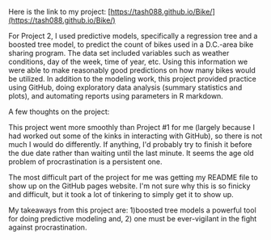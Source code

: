 
Here is the link to my project: [https://tash088.github.io/Bike/](https://tash088.github.io/Bike/)

For Project 2, I used predictive models, specifically a regression tree and a boosted tree model, to predict the count of bikes used in a D.C.-area bike sharing program. The data set included variables such as weather conditions, day of the week, time of year, etc. Using this information we were able to make reasonably good predictions on how many bikes would be utilized. In addition to the modeling work, this project provided practice using GitHub, doing exploratory data analysis (summary statistics and plots), and automating reports using parameters in R markdown.

A few thoughts on the project:

This project went more smoothly than Project #1 for me (largely because I had worked out some of the kinks in interacting with GitHub), so there is not much I would do differently. If anything, I'd probably try to finish it before the due date rather than waiting until the last minute. It seems the age old problem of procrastination is a persistent one.

The most difficult part of the project for me was getting my README file to show up on the GitHub pages website. I'm not sure why this is so finicky and difficult, but it took a lot of tinkering to simply get it to show up.

My takeaways from this project are: 1)boosted tree models a powerful tool for doing predictive modeling and, 2) one must be ever-vigilant in the fight against procrastination.
